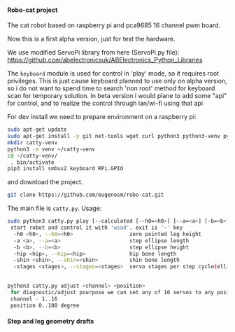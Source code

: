 #### Robo-cat project

The cat robot based on raspberry pi and pca9685 16 channel pwm board.

Now this is a first alpha version, just for test the hardware.

We use modified ServoPi library from here (ServoPi.py file):
https://github.com/abelectronicsuk/ABElectronics_Python_Libraries

The `keyboard` module is used for control in 'play'  mode, so it requires root privileges.
This is just cause keyboard planned to use only on alpha version, so
i do not want to spend time to search 'non root' method for keyboard scan
for temporary solution. In beta version i would plane to add some "api"
for control, and to realize the control through lan/wi-fi using that api 

For dev install we need to prepare environment on a raspberry pi:
```bash
sudo apt-get update
sudo apt-get install -y git net-tools wget curl python3 python3-venv python3-pip mc
mkdir catty-venv
python3 -m venv ~/catty-venv
cd ~/catty-venv/
 . bin/activate
pip3 install smbus2 keyboard RPi.GPIO
```

and download the project.
```bash
git clone https://github.com/eugenosm/robo-cat.git
```

The main file is `catty.py`.
Usage:
```bash
sudo python3 catty.py play [--calculated [--h0=<h0>] [--a=<a>] [-b=<b>] [-hip=<hip>] [-shin=<shin>] [-stages=<stages>]] 
 start robot and control it with 'wsad'. exit is '~' key
  -h0 <h0>, --h0=<h0>                  zero pointed leg height
  -a <a>, --a=<a>                      step ellipse length
  -b <b>, --b=<b>                      step ellipse height
  -hip <hip>, --hip=<hip>              hip bone length
  -shin <shin>, --shin=<shin>          shin bone length
  -stages <stages>, --stages=<stages>  servo stages per step cycle(ellipse). must be multiply of 4

 
python3 catty.py adjust <channel> <position>
 for diagnostic/adjust pourpose we can set any of 16 servos to any position
 channel - 1..16
 position 0..180 degree  
```

#### Step and leg geometry drafts

